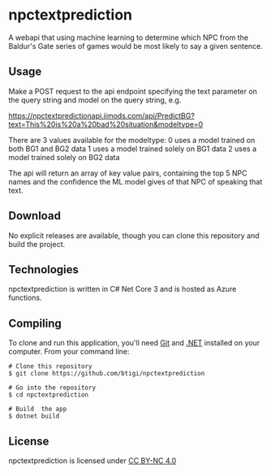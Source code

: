 # npctextprediction

A webapi that using machine learning to determine which NPC from the Baldur's Gate series of games would be most likely to say a given sentence.

## Usage

Make a POST request to the api endpoint specifying the text parameter on the query string and model on the query string, e.g.

https://npctextpredictionapi.iimods.com/api/PredictBG?text=This%20is%20a%20bad%20situation&modeltype=0

There are 3 values available for the modeltype:
 0 uses a model trained on both BG1 and BG2 data
 1 uses a model trained solely on BG1 data
 2 uses a model trained solely on BG2 data 

The api will return an array of key value pairs, containing the top 5 NPC names and the confidence the ML model gives of that NPC of speaking that text.

## Download

No explicit releases are available, though you can clone this repository and build the project.


## Technologies

npctextprediction is written in C# Net Core 3 and is hosted as Azure functions.


## Compiling

To clone and run this application, you'll need [Git](https://git-scm.com) and [.NET](https://dotnet.microsoft.com/) installed on your computer. From your command line:

```
# Clone this repository
$ git clone https://github.com/btigi/npctextprediction

# Go into the repository
$ cd npctextprediction

# Build  the app
$ dotnet build
```


## License

npctextprediction is licensed under [CC BY-NC 4.0](https://creativecommons.org/licenses/by-nc/4.0/)